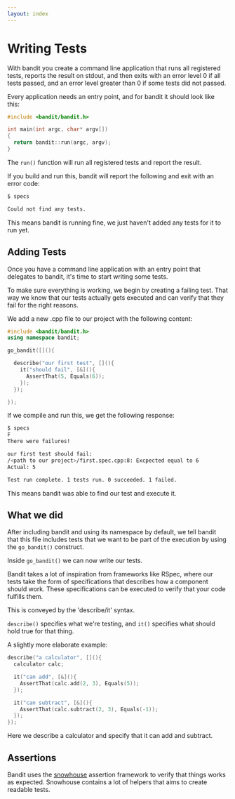 ```yaml
---
layout: index
---
```

# Writing Tests

With bandit you create a command line application that runs all registered
tests, reports the result on stdout, and then exits with an error level 0 if all
tests passed, and an error level greater than 0 if some tests did not passed.

Every application needs an entry point, and for bandit it should look like this:

```c++
#include <bandit/bandit.h>

int main(int argc, char* argv[])
{
  return bandit::run(argc, argv);
}
```

The `run()` function will run all registered tests and report the result.

If you build and run this, bandit will report the following and exit with an
error code:

```bash
$ specs

Could not find any tests.
```

This means bandit is running fine, we just haven't added any tests for it to
run yet.

## Adding Tests

Once you have a command line application with an entry point that delegates to
bandit, it's time to start writing some tests.

To make sure everything is working, we begin by creating a failing test. That
way we know that our tests actually gets executed and can verify that they fail
for the right reasons.

We add a new .cpp file to our project with the following content:

```c++
#include <bandit/bandit.h>
using namespace bandit;

go_bandit([](){

  describe("our first test", [](){
    it("should fail", [&](){
      AssertThat(5, Equals(6));
    });
  });

});
```

If we compile and run this, we get the following response:

```bash
$ specs
F
There were failures!

our first test should fail:
/<path to our project>/first.spec.cpp:8: Excpected equal to 6
Actual: 5

Test run complete. 1 tests run. 0 succeeded. 1 failed.
```

This means bandit was able to find our test and execute it.

## What we did

After including bandit and using its namespace by default, we tell bandit that
this file includes tests that we want to be part of the execution by using the
`go_bandit()` construct.

Inside `go_bandit()` we can now write our tests.

Bandit takes a lot of inspiration from frameworks like RSpec, where our tests
take the form of specifications that describes how a component should work. These
specifications can be executed to verify that your code fulfills them.

This is conveyed by the 'describe/it' syntax.

`describe()` specifies what we're testing, and `it()` specifies what should hold
true for that thing.

A slightly more elaborate example:

```c++
describe("a calculator", [](){
  calculator calc;

  it("can add", [&](){
    AssertThat(calc.add(2, 3), Equals(5));
  });

  it("can subtract", [&](){
    AssertThat(calc.subtract(2, 3), Equals(-1));
  });
});
```

Here we describe a calculator and specify that it can add and subtract.

## Assertions

Bandit uses the [snowhouse](https://github.com/banditcpp/snowhouse#assertions)
assertion framework to verify that things works as expected. Snowhouse contains
a lot of helpers that aims to create readable tests.

